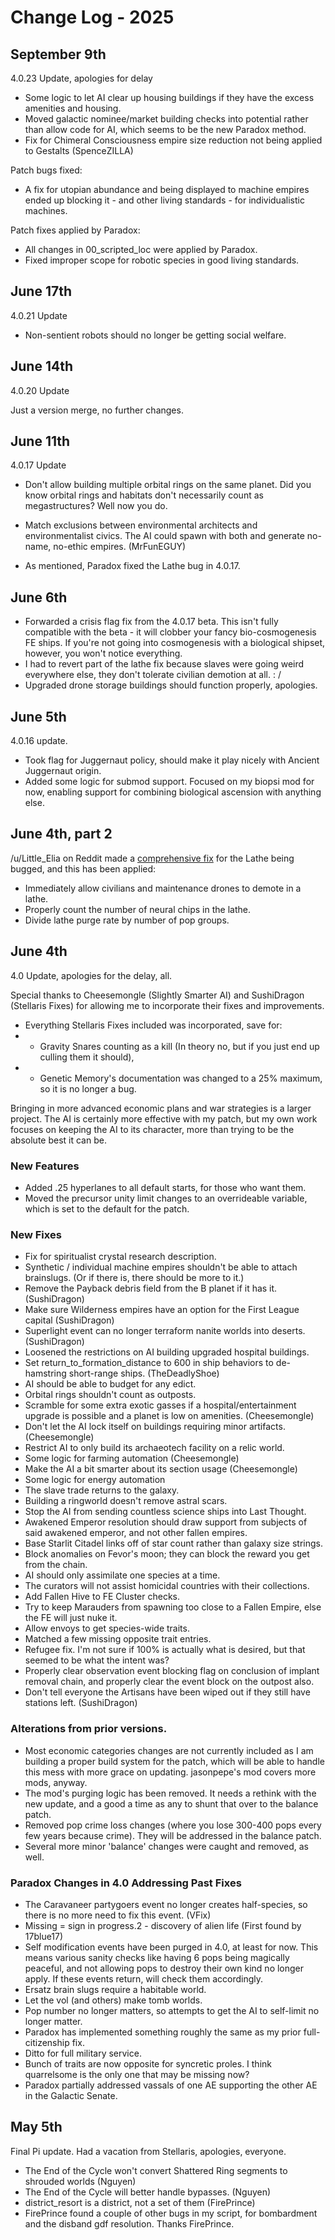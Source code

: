 # Change Log - 2025

## September 9th

4.0.23 Update, apologies for delay

* Some logic to let AI clear up housing buildings if they have the excess amenities and housing.
* Moved galactic nominee/market building checks into potential rather than allow code for AI, which seems to be the new Paradox method.
* Fix for Chimeral Consciousness empire size reduction not being applied to Gestalts (SpenceZILLA)

Patch bugs fixed:

* A fix for utopian abundance and being displayed to machine empires ended up blocking it - and other living standards - for individualistic machines.

Patch fixes applied by Paradox:

* All changes in 00_scripted_loc were applied by Paradox.
* Fixed improper scope for robotic species in good living standards.

## June 17th

4.0.21 Update

* Non-sentient robots should no longer be getting social welfare.

## June 14th

4.0.20 Update

Just a version merge, no further changes.

## June 11th

4.0.17 Update

* Don't allow building multiple orbital rings on the same planet. Did you know orbital rings and habitats don't necessarily count as megastructures? Well now you do.
* Match exclusions between environmental architects and environmentalist civics. The AI could spawn with both and generate no-name, no-ethic empires. (MrFunEGUY)

* As mentioned, Paradox fixed the Lathe bug in 4.0.17.

## June 6th

* Forwarded a crisis flag fix from the 4.0.17 beta. This isn't fully compatible with the beta - it will clobber your fancy bio-cosmogenesis FE ships. If you're not going into cosmogenesis with a biological shipset, however, you won't notice everything.
* I had to revert part of the lathe fix because slaves were going weird everywhere else, they don't tolerate civilian demotion at all. : /
* Upgraded drone storage buildings should function properly, apologies.

## June 5th

4.0.16 update.

* Took flag for Juggernaut policy, should make it play nicely with Ancient Juggernaut origin.
* Added some logic for submod support. Focused on my biopsi mod for now, enabling support for combining biological ascension with anything else.

## June 4th, part 2

/u/Little_Elia on Reddit made a [comprehensive fix](https://www.reddit.com/r/Stellaris/comments/1l2hckv/guide_how_to_fix_the_synaptic_lathe_in_40/) for the Lathe being bugged, and this has been applied:

* Immediately allow civilians and maintenance drones to demote in a lathe.
* Properly count the number of neural chips in the lathe.
* Divide lathe purge rate by number of pop groups.

## June 4th

4.0 Update, apologies for the delay, all.

Special thanks to Cheesemongle (Slightly Smarter AI) and SushiDragon (Stellaris Fixes) for allowing me to incorporate their fixes and improvements.

* Everything Stellaris Fixes included was incorporated, save for:
* * Gravity Snares counting as a kill (In theory no, but if you just end up culling them it should),
* * Genetic Memory's documentation was changed to a 25% maximum, so it is no longer a bug.

Bringing in more advanced economic plans and war strategies is a larger project. The AI is certainly more effective with my patch, but my own work focuses on keeping the AI to its character, more than trying to be the absolute best it can be. 

### New Features

* Added .25 hyperlanes to all default starts, for those who want them.
* Moved the precursor unity limit changes to an overrideable variable, which is set to the default for the patch.

### New Fixes

* Fix for spiritualist crystal research description.
* Synthetic / individual machine empires shouldn't be able to attach brainslugs. (Or if there is, there should be more to it.)
* Remove the Payback debris field from the B planet if it has it. (SushiDragon) 
* Make sure Wilderness empires have an option for the First League capital (SushiDragon)
* Superlight event can no longer terraform nanite worlds into deserts. (SushiDragon)
* Loosened the restrictions on AI building upgraded hospital buildings.
* Set return_to_formation_distance to 600 in ship behaviors to de-hamstring short-range ships. (TheDeadlyShoe)
* AI should be able to budget for any edict.
* Orbital rings shouldn't count as outposts.
* Scramble for some extra exotic gasses if a hospital/entertainment upgrade is possible and a planet is low on amenities. (Cheesemongle)
* Don't let the AI lock itself on buildings requiring minor artifacts. (Cheesemongle)
* Restrict AI to only build its archaeotech facility on a relic world.
* Some logic for farming automation (Cheesemongle)
* Make the AI a bit smarter about its section usage (Cheesemongle)
* Some logic for energy automation
* The slave trade returns to the galaxy.
* Building a ringworld doesn't remove astral scars.
* Stop the AI from sending countless science ships into Last Thought.
* Awakened Emperor resolution should draw support from subjects of said awakened emperor, and not other fallen empires.
* Base Starlit Citadel links off of star count rather than galaxy size strings.
* Block anomalies on Fevor's moon; they can block the reward you get from the chain.
* AI should only assimilate one species at a time.
* The curators will not assist homicidal countries with their collections.
* Add Fallen Hive to FE Cluster checks.
* Try to keep Marauders from spawning too close to a Fallen Empire, else the FE will just nuke it.
* Allow envoys to get species-wide traits.
* Matched a few missing opposite trait entries.
* Refugee fix. I'm not sure if 100% is actually what is desired, but that seemed to be what the intent was?
* Properly clear observation event blocking flag on conclusion of implant removal chain, and properly clear the event block on the outpost also.
* Don't tell everyone the Artisans have been wiped out if they still have stations left. (SushiDragon)

### Alterations from prior versions.

* Most economic categories changes are not currently included as I am building a proper build system for the patch, which will be able to handle this mess with more grace on updating. jasonpepe's mod covers more mods, anyway.
* The mod's purging logic has been removed. It needs a rethink with the new update, and a good a time as any to shunt that over to the balance patch.
* Removed pop crime loss changes (where you lose 300-400 pops every few years because crime). They will be addressed in the balance patch. 
* Several more minor 'balance' changes were caught and removed, as well.

### Paradox Changes in 4.0 Addressing Past Fixes

* The Caravaneer partygoers event no longer creates half-species, so there is no more need to fix this event. (VFix)
* Missing = sign in progress.2 - discovery of alien life (First found by 17blue17)
* Self modification events have been purged in 4.0, at least for now. This means various sanity checks like having 6 pops being magically peaceful, and not allowing pops to destroy their own kind no longer apply. If these events return, will check them accordingly.
* Ersatz brain slugs require a habitable world.
* Let the vol (and others) make tomb worlds.
* Pop number no longer matters, so attempts to get the AI to self-limit no longer matter.
* Paradox has implemented something roughly the same as my prior full-citizenship fix.
* Ditto for full military service.
* Bunch of traits are now opposite for syncretic proles. I think quarrelsome is the only one that may be missing now?
* Paradox partially addressed vassals of one AE supporting the other AE in the Galactic Senate.

## May 5th

Final Pi update. Had a vacation from Stellaris, apologies, everyone.

* The End of the Cycle won't convert Shattered Ring segments to shrouded worlds (Nguyen)
* The End of the Cycle will better handle bypasses. (Nguyen)
* district_resort is a district, not a set of them (FirePrince)
* FirePrince found a couple of other bugs in my script, for bombardment and the disband gdf resolution. Thanks FirePrince.